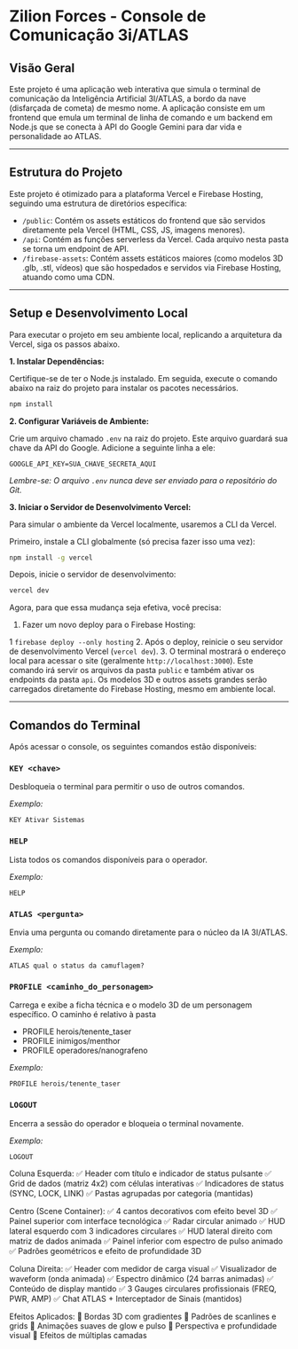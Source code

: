 # Zilion Forces - Console de Comunicação 3i/ATLAS

## Visão Geral

Este projeto é uma aplicação web interativa que simula o terminal de comunicação da Inteligência Artificial 3I/ATLAS, a bordo da nave (disfarçada de cometa) de mesmo nome. A aplicação consiste em um frontend que emula um terminal de linha de comando e um backend em Node.js que se conecta à API do Google Gemini para dar vida e personalidade ao ATLAS.

---

## Estrutura do Projeto

Este projeto é otimizado para a plataforma Vercel e Firebase Hosting, seguindo uma estrutura de diretórios específica:

- `/public`: Contém os assets estáticos do frontend que são servidos diretamente pela Vercel (HTML, CSS, JS, imagens menores).
- `/api`: Contém as funções serverless da Vercel. Cada arquivo nesta pasta se torna um endpoint de API.
- `/firebase-assets`: Contém assets estáticos maiores (como modelos 3D .glb, .stl, vídeos) que são hospedados e servidos via Firebase Hosting, atuando como uma CDN.

---

## Setup e Desenvolvimento Local

Para executar o projeto em seu ambiente local, replicando a arquitetura da Vercel, siga os passos abaixo.

**1. Instalar Dependências:**

Certifique-se de ter o Node.js instalado. Em seguida, execute o comando abaixo na raiz do projeto para instalar os pacotes necessários.

```bash
npm install
```

**2. Configurar Variáveis de Ambiente:**

Crie um arquivo chamado `.env` na raiz do projeto. Este arquivo guardará sua chave da API do Google. Adicione a seguinte linha a ele:

```
GOOGLE_API_KEY=SUA_CHAVE_SECRETA_AQUI
```

*Lembre-se: O arquivo `.env` nunca deve ser enviado para o repositório do Git.*

**3. Iniciar o Servidor de Desenvolvimento Vercel:**

Para simular o ambiente da Vercel localmente, usaremos a CLI da Vercel.

Primeiro, instale a CLI globalmente (só precisa fazer isso uma vez):
```bash
npm install -g vercel
```

Depois, inicie o servidor de desenvolvimento:
```bash
vercel dev
```

 Agora, para que essa mudança seja efetiva, você precisa:

   1. Fazer um novo deploy para o Firebase Hosting:

   1  `firebase deploy --only hosting`
   2. Após o deploy, reinicie o seu servidor de desenvolvimento Vercel (`vercel dev`).
   3. O terminal mostrará o endereço local para acessar o site (geralmente `http://localhost:3000`). Este comando irá servir os arquivos da pasta `public` e também ativar os endpoints da pasta `api`. Os modelos 3D e outros assets grandes serão carregados diretamente do Firebase Hosting, mesmo em ambiente local.


---

## Comandos do Terminal

Após acessar o console, os seguintes comandos estão disponíveis:

### `KEY <chave>`

Desbloqueia o terminal para permitir o uso de outros comandos.

*Exemplo:*
```
KEY Ativar Sistemas
```

### `HELP`

Lista todos os comandos disponíveis para o operador.

*Exemplo:*
```
HELP
```

### `ATLAS <pergunta>`

Envia uma pergunta ou comando diretamente para o núcleo da IA 3I/ATLAS.

*Exemplo:*
```
ATLAS qual o status da camuflagem?
```

### `PROFILE <caminho_do_personagem>`

Carrega e exibe a ficha técnica e o modelo 3D de um personagem específico. O caminho é relativo à pasta 

   * PROFILE herois/tenente_taser
   * PROFILE inimigos/menthor
   * PROFILE operadores/nanografeno

*Exemplo:*
```
PROFILE herois/tenente_taser
```

### `LOGOUT`

Encerra a sessão do operador e bloqueia o terminal novamente.

*Exemplo:*
```
LOGOUT
```


Coluna Esquerda:
✅ Header com título e indicador de status pulsante
✅ Grid de dados (matriz 4x2) com células interativas
✅ Indicadores de status (SYNC, LOCK, LINK)
✅ Pastas agrupadas por categoria (mantidas)

Centro (Scene Container):
✅ 4 cantos decorativos com efeito bevel 3D
✅ Painel superior com interface tecnológica
✅ Radar circular animado
✅ HUD lateral esquerdo com 3 indicadores circulares
✅ HUD lateral direito com matriz de dados animada
✅ Painel inferior com espectro de pulso animado
✅ Padrões geométricos e efeito de profundidade 3D

Coluna Direita:
✅ Header com medidor de carga visual
✅ Visualizador de waveform (onda animada)
✅ Espectro dinâmico (24 barras animadas)
✅ Conteúdo de display mantido
✅ 3 Gauges circulares profissionais (FREQ, PWR, AMP)
✅ Chat ATLAS + Interceptador de Sinais (mantidos)

Efeitos Aplicados:
🎨 Bordas 3D com gradientes
🎨 Padrões de scanlines e grids
🎨 Animações suaves de glow e pulso
🎨 Perspectiva e profundidade visual
🎨 Efeitos de múltiplas camadas